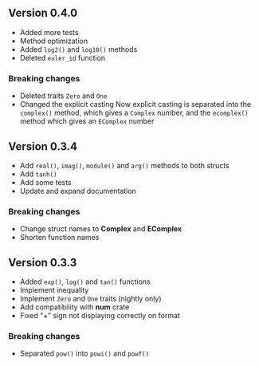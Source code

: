 ## Version 0.4.0
 - Added more tests
 - Method optimization
 - Added `log2()` and `log10()` methods
 - Deleted `euler_id` function

### Breaking changes
 - Deleted traits `Zero` and `One`
 - Changed the explicit casting
    Now explicit casting is separated into the `complex()` method, which gives a `Complex` number, and the `ecomplex()` method which gives an `EComplex` number


## Version 0.3.4
 - Add `real()`, `imag()`, `module()` and `arg()`
methods to both structs
 - Add `tanh()`
 - Add some tests
 - Update and expand documentation

### Breaking changes
 - Change struct names to **Complex** and **EComplex**
 - Shorten function names


## Version 0.3.3
 - Added `exp()`, `log()` and `tan()` functions
 - Implement inequality
 - Implement `Zero` and `One` traits (nightly only)
 - Add compatibility with **num** crate
 - Fixed "+" sign not displaying correctly on format

### Breaking changes
 - Separated `pow()` into `powi()` and `powf()`